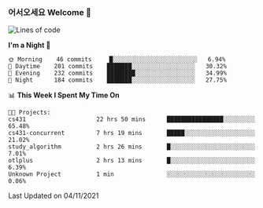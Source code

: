 ### 어서오세요 Welcome 👋

<!--START_SECTION:waka-->
![Lines of code](https://img.shields.io/badge/From%20Hello%20World%20I%27ve%20Written-455476%20lines%20of%20code-blue)

**I'm a Night 🦉** 

```text
🌞 Morning    46 commits     █░░░░░░░░░░░░░░░░░░░░░░░░   6.94% 
🌆 Daytime    201 commits    ███████░░░░░░░░░░░░░░░░░░   30.32% 
🌃 Evening    232 commits    ████████░░░░░░░░░░░░░░░░░   34.99% 
🌙 Night      184 commits    ███████░░░░░░░░░░░░░░░░░░   27.75%

```


📊 **This Week I Spent My Time On** 

```text
🐱‍💻 Projects: 
cs431                    22 hrs 50 mins      ████████████████░░░░░░░░░   65.48% 
cs431-concurrent         7 hrs 19 mins       █████░░░░░░░░░░░░░░░░░░░░   21.02% 
study_algorithm          2 hrs 26 mins       █░░░░░░░░░░░░░░░░░░░░░░░░   7.01% 
otlplus                  2 hrs 13 mins       █░░░░░░░░░░░░░░░░░░░░░░░░   6.39% 
Unknown Project          1 min               ░░░░░░░░░░░░░░░░░░░░░░░░░   0.06%

```


 Last Updated on 04/11/2021
<!--END_SECTION:waka-->
